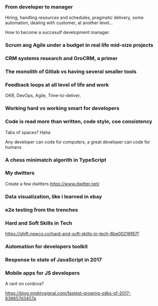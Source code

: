 


### From developer to manager

Hiring, handling resources and schedules, pragmatic delivery, some automation, dealing with customer, at another level...

How to become a succesulf development manager.

### Scrum ang Agile under a budget in real life mid-size projects

### CRM systems research and OroCRM, a primer

### The monolith of Gitlab vs having several smaller tools

### Feedback loops at all level of life and work

OKR, DevOps, Agile, Time-to-deliver,

### Working hard vs working smart for developers

### Code is read more than written, code style, coe consistency

Tabs of spaces? Haha

Any developer can code for computers, a great developer can code for humans

### A chess minimatch algorith in TypeScript

### My dwitters

Create a few dwitters https://www.dwitter.net/

### Data visualization, like i learned in ebay

### e2e testing from the trenches

### Hard and Soft Skills in Tech

https://shift.newco.co/hard-and-soft-skills-in-tech-8be00216f67f

### Automation for developers toolkit

### Response to state of JavaScript in 2017

### Mobile apps for JS developers

A rant on cordova?

https://blog.mightysignal.com/fastest-growing-sdks-of-2017-838657d3457a

### 






